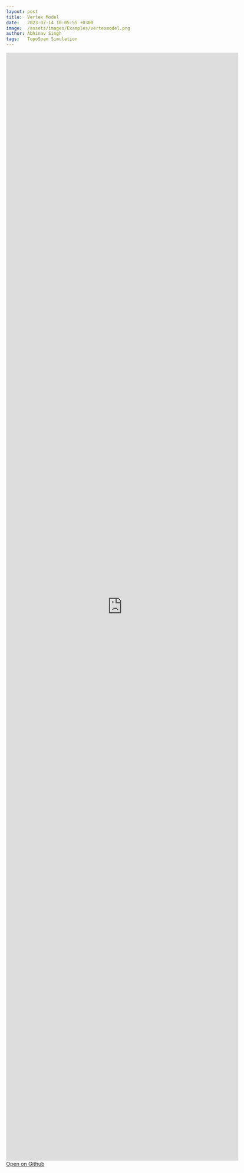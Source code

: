 ```yaml
---
layout: post
title:  Vertex Model
date:   2023-07-14 10:05:55 +0300
image:  /assets/images/Examples/vertexmodel.png
author: Abhinav Singh
tags:   TopoSpam Simulation
---
```


<iframe src="https://nbviewer.jupyter.org/github/abhinavsns/topospam/blob/main/examples/VertexModel.ipynb" width="125%" height="3000px" frameborder="0"></iframe>
<br>
<a href="https://github.com/abhinavsns/topospam/blob/main/examples/VertexModel.ipynb" target="_blank" class="btn btn-primary">Open on Github</a>